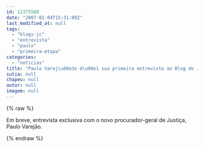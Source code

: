 ```yaml
---
id: 12375508
date: "2007-01-04T15:31:00Z"
last_modified_at: null
tags:
  - "blogs-jc"
  - "entrevista"
  - "paulo"
  - "primeira-etapa"
categories:
  - "noticias"
title: "Paulo Varej\u00e3o d\u00e1 sua primeira entrevista ao Blog do JC"
sutia: null
chapeu: null
autor: null
imagem: null
---
```

{% raw %}
<p>Em breve, entrevista exclusiva com o novo procurador-geral de Justiça, Paulo Varejão. </p>
{% endraw %}